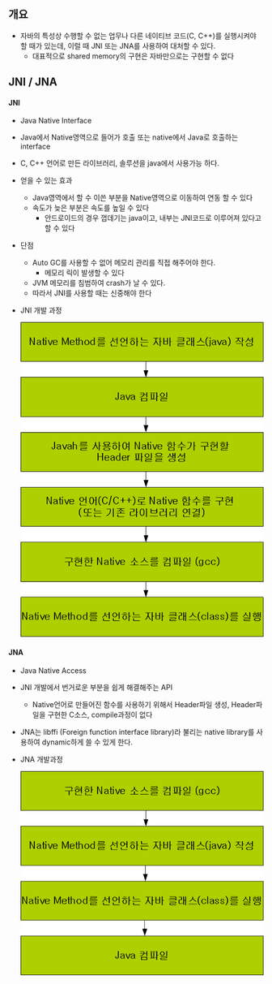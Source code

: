 ## 개요

- 자바의 특성상 수행할 수 없는 업무나 다른 네이티브 코드(C, C++)를 실행시켜야 할 때가 있는데, 이럴 때 JNI 또는 JNA를 사용하여 대처할 수 있다.
  - 대표적으로 shared memory의 구현은 자바만으로는 구현할 수 없다

## JNI / JNA

#### JNI

- Java Native Interface
- Java에서 Native영역으로 들어가 호출 또는 native에서 Java로 호출하는 interface
- C, C++ 언어로 만든 라이브러리, 솔루션을 java에서 사용가능 하다.
- 얻을 수 있는 효과
  - Java영역에서 할 수 이쓴 부분을 Native영역으로 이동하여 연동 할 수 있다
  - 속도가 늦은 부분은 속도를 높일 수 있다
    - 안드로이드의 경우 껍데기는 java이고, 내부는 JNI코드로 이루어져 있다고 할 수 있다
- 단점
  - Auto GC를 사용할 수 없어 메모리 관리를 직접 해주어야 한다.
    - 메모리 릭이 발생할 수 있다
  - JVM 메모리를 침범하여  crash가 날 수 있다.
  - 따라서 JNI를 사용할 때는 신중해야 한다

- JNI 개발 과정

  ![JNI 개발과정](./image/16_1.png)



#### JNA

- Java Native Access

- JNI 개발에서 번거로운 부분을 쉽게 해결해주는 API

  - Native언어로 만들어진 함수를 사용하기 위해서 Header파일 생성, Header파일을 구현한 C소스, compile과정이 없다

- JNA는 libffi (Foreign function interface library)라 불리는 native library를 사용하여 dynamic하게 쓸 수 있게 한다.

- JNA 개발과정

  ![JNA 개발과정](./image/16_2.png)







